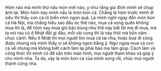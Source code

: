 Hôm nào mà mình thử nấu món mới nào, y như rằng gia đình mình sẽ chụp ảnh lại. Món hôm nay mình nấu là món bún cá. Chẳng là hôm trước mình đi siêu thị thấy con cá rô biển nhìn ngon quá. Là mình nghĩ ngay đến món bún cá Hà Nội, mà chẳng hiểu sao đầu óc thế nào, mua cá xong quên không mua thì là, để hôm nay mưa gió bão bùng như thế này bắt tội mẹ đi mua, mà ta nói rau củ ở Nhật đắt gì đâu, mỗi vài cọng thì là này thôi mà bốn năm chục cành. Nếu ở Nhật thì mọi người tìm mua cá tai nha, hoặc bưa đi cũng được nhưng mà mình thấy vị sẽ không ngon bằng ý. Ngư ngưạ mua cả con cá về nhưng mà không biết cách làm lại phải báo mẹ làm giúp. Cách làm và công thức thì mình có để sẵn trên màn hình, mọi người tham khảo và góp ý cho mình nha. Ta da, vậy là món bún cá của mình xong rồi, chúc mọi người thành công nha.